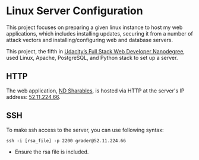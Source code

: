 # Linux Server Configuration
This project focuses on preparing a given linux instance to host my web applications, which includes installing updates, securing it from a number of attack vectors and installing/configuring web and database servers.

This project, the fifth in [Udacity’s Full Stack Web Developer Nanodegree](https://www.udacity.com/course/nd004), used Linux, Apache, PostgreSQL, and Python stack to set up a server.

## HTTP
The web application, [ND Sharables](https://github.com/DawoonC/nd-sharables/), is hosted via HTTP at the server's IP address: [52.11.224.66](http://52.11.224.66/).

## SSH
To make ssh access to the server, you can use following syntax:
```
ssh -i [rsa_file] -p 2200 grader@52.11.224.66
```
- Ensure the rsa file is included.
